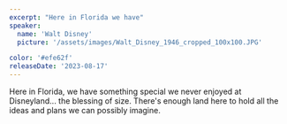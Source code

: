 ```yaml
---
excerpt: "Here in Florida we have"
speaker:
  name: 'Walt Disney'
  picture: '/assets/images/Walt_Disney_1946_cropped_100x100.JPG'

color: '#efe62f'
releaseDate: '2023-08-17'
---
```

Here in Florida, we have something special we never enjoyed at Disneyland... the blessing of size. There's enough land here to hold all the ideas and plans we can possibly imagine.
